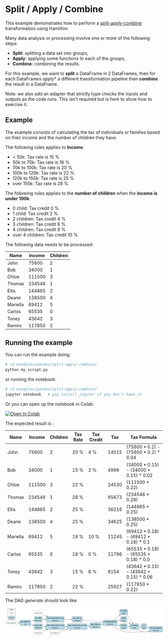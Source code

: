 # Split / Apply / Combine

This example demonstrates how to perform
a [split-apply-combine](https://pandas.pydata.org/pandas-docs/stable/user_guide/groupby.html) transformation using
Hamilton.

Many data analysis or processing involve one or more of the following steps:

- **Split**: splitting a data set into groups,
- **Apply**: applying some functions to each of the groups,
- **Combine**: combining the results.

For this example, we want to **split** a DataFrame in 2 DataFrames, then for each DataFrames
*apply** a different transformation pipeline then **combine** the result in a DataFrame.

Note: we also add an adapter that strictly type checks the inputs and outputs as the code runs.
This isn't required but is here to show how to exercise it.

## Example

The example consists of calculating the tax of individuals or families based on their income and the number of children
they have.

The following rules applies to **Income**:

- < 50k: Tax rate is 15 %
- 50k to 70k: Tax rate is 18 %
- 70k to 100k: Tax rate is 20 %
- 100k to 120k: Tax rate is 22 %
- 120k to 150k: Tax rate is 25 %
- over 150k: Tax rate is 28 %

The following rules applies to the **number of children** when the **income is under 100k**:

- 0 child: Tax credit 0 %
- 1 child: Tax credit 2 %
- 2 children: Tax credit 4 %
- 3 children: Tax credit 6 %
- 4 children: Tax credit 8 %
- over 4 children: Tax credit 10 %

The following data needs to be processed:

| Name     | Income | Children |
|----------|--------|----------|
| John     | 75600  | 2        |
| Bob      | 34000  | 1        |
| Chloe    | 111500 | 3        |
| Thomas   | 234546 | 1        |
| Ellis    | 144865 | 2        |
| Deane    | 138500 | 4        |
| Mariella | 69412  | 5        |
| Carlos   | 65535  | 0        |
| Toney    | 43642  | 3        |
| Ramiro   | 117850 | 2        |

## Running the example

You can run the example doing:

```bash
# cd examples/pandas/split-apply-combine/
python my_script.py
```

or running the notebook:

```bash
# cd examples/pandas/split-apply-combine/
jupyter notebook   # pip install jupyter if you don't have it
```
Or you can open up the notebook in Colab:

[![Open In Colab](https://colab.research.google.com/assets/colab-badge.svg)](https://colab.research.google.com/github/dagworks-inc/hamilton/blob/main/examples/pandas/split-apply-combine/notebook.ipynb)

The expected result is :

| Name     | Income | Children | Tax Rate | Tax Credit | Tax   | Tax Formula                            |
|----------|--------|----------|----------|------------|-------|----------------------------------------|
| John     | 75600  | 2        | 20 %     | 4 %        | 14515 | (75600 * 0.2) - (75600 * 0.2) * 0.04   |
| Bob      | 34000  | 1        | 15 %     | 2 %        | 4998  | (34000 * 0.15) - (34000 * 0.15) * 0.02 |
| Chloe    | 111500 | 3        | 22 %     |            | 24530 | (111500 * 0.22)                        |
| Thomas   | 234546 | 1        | 28 %     |            | 65673 | (234546 * 0.28)                        |
| Ellis    | 144865 | 2        | 25 %     |            | 36216 | (144865 * 0.25)                        |
| Deane    | 138500 | 4        | 25 %     |            | 34625 | (138500 * 0.25)                        |
| Mariella | 69412  | 5        | 18 %     | 10 %       | 11245 | (69412 * 0.18) - (69412 * 0.18) * 0.1  |
| Carlos   | 65535  | 0        | 18 %     | 0 %        | 11796 | (65535 * 0.18) - (65535 * 0.18) * 0.0  |
| Toney    | 43642  | 3        | 15 %     | 6 %        | 6154  | (43642 * 0.15) - (43642 * 0.15) * 0.06 |
| Ramiro   | 117850 | 2        | 22 %     |            | 25927 | (117850 * 0.22)                        |

The DAG generate should look like:

![my_full_dag.png](my_full_dag.png)
